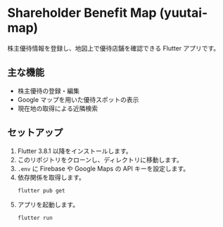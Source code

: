 # Shareholder Benefit Map (yuutai-map)

株主優待情報を登録し、地図上で優待店舗を確認できる Flutter アプリです。

## 主な機能
- 株主優待の登録・編集
- Google マップを用いた優待スポットの表示
- 現在地の取得による近隣検索

## セットアップ
1. Flutter 3.8.1 以降をインストールします。
2. このリポジトリをクローンし、ディレクトリに移動します。
3. `.env` に Firebase や Google Maps の API キーを設定します。
4. 依存関係を取得します。
   ```bash
   flutter pub get
   ```
5. アプリを起動します。
   ```bash
   flutter run
